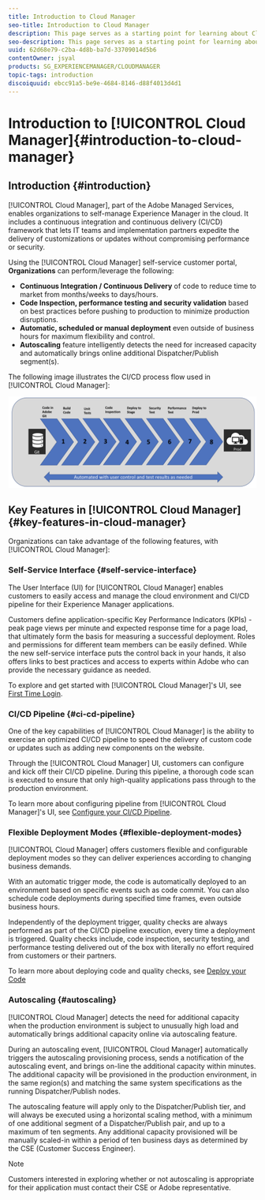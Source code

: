 ```yaml
---
title: Introduction to Cloud Manager
seo-title: Introduction to Cloud Manager
description: This page serves as a starting point for learning about Cloud Manager. 
seo-description: This page serves as a starting point for learning about Adobe AEM Cloud Manager and highlights the benefits and key features. 
uuid: 62d68e79-c2ba-4d8b-ba7d-33709014d5b6
contentOwner: jsyal
products: SG_EXPERIENCEMANAGER/CLOUDMANAGER
topic-tags: introduction
discoiquuid: ebcc91a5-be9e-4684-8146-d88f4013d4d1
---
```


# Introduction to [!UICONTROL Cloud Manager]{#introduction-to-cloud-manager}

## Introduction {#introduction}

[!UICONTROL Cloud Manager], part of the Adobe Managed Services, enables organizations to self-manage Experience Manager in the cloud. It includes a continuous integration and continuous delivery (CI/CD) framework that lets IT teams and implementation partners expedite the delivery of customizations or updates without compromising performance or security.

Using the [!UICONTROL Cloud Manager] self-service customer portal, **Organizations** can perform/leverage the following:

* **Continuous Integration / Continuous Delivery** of code to reduce time to market from months/weeks to days/hours.
* **Code Inspection, performance testing and security validation** based on best practices before pushing to production to minimize production disruptions.
* **Automatic, scheduled or manual deployment** even outside of business hours for maximum flexibility and control.
* **Autoscaling** feature intelligently detects the need for increased capacity and automatically brings online additional Dispatcher/Publish segment(s).

The following image illustrates the CI/CD process flow used in [!UICONTROL Cloud Manager]:

![](assets/screen_shot_2018-05-12at73843pm.png) 

## Key Features in [!UICONTROL Cloud Manager] {#key-features-in-cloud-manager}

Organizations can take advantage of the following features, with [!UICONTROL Cloud Manager]:

### Self-Service Interface {#self-service-interface}

The User Interface (UI) for [!UICONTROL Cloud Manager] enables customers to easily access and manage the cloud environment and CI/CD pipeline for their Experience Manager applications.

Customers define application-specific Key Performance Indicators (KPIs) - peak page views per minute and expected response time for a page load, that ultimately form the basis for measuring a successful deployment. Roles and permissions for different team members can be easily defined. While the new self-service interface puts the control back in your hands, it also offers links to best practices and access to experts within Adobe who can provide the necessary guidance as needed.

To explore and get started with [!UICONTROL Cloud Manager]'s UI, see [First Time Login](https://helpx.adobe.com/experience-manager/cloud-manager/using/first-time-login.html).

### CI/CD Pipeline {#ci-cd-pipeline}

One of the key capabilities of [!UICONTROL Cloud Manager] is the ability to exercise an optimized CI/CD pipeline to speed the delivery of custom code or updates such as adding new components on the website.

Through the [!UICONTROL Cloud Manager] UI, customers can configure and kick off their CI/CD pipeline. During this pipeline, a thorough code scan is executed to ensure that only high-quality applications pass through to the production environment.

To learn more about configuring pipeline from [!UICONTROL Cloud Manager]'s UI, see [Configure your CI/CD Pipeline](https://helpx.adobe.com/experience-manager/cloud-manager/using/configuring-pipeline.html).

### Flexible Deployment Modes {#flexible-deployment-modes}

[!UICONTROL Cloud Manager] offers customers flexible and configurable deployment modes so they can deliver experiences according to changing business demands.

With an automatic trigger mode, the code is automatically deployed to an environment based on specific events such as code commit. You can also schedule code deployments during specified time frames, even outside business hours.

Independently of the deployment trigger, quality checks are always performed as part of the CI/CD pipeline execution, every time a deployment is triggered. Quality checks include, code inspection, security testing, and performance testing delivered out of the box with literally no effort required from customers or their partners.

To learn more about deploying code and quality checks, see [Deploy your Code](deploying-code.md)

### Autoscaling {#autoscaling}

[!UICONTROL Cloud Manager] detects the need for additional capacity when the production environment is subject to unusually high load and automatically brings additional capacity online via autoscaling feature.

During an autoscaling event, [!UICONTROL Cloud Manager] automatically triggers the autoscaling provisioning process, sends a notification of the autoscaling event, and brings on-line the additional capacity within minutes. The additional capacity will be provisioned in the production environment, in the same region(s) and matching the same system specifications as the running Dispatcher/Publish nodes.

The autoscaling feature will apply only to the Dispatcher/Publish tier, and will always be executed using a horizontal scaling method, with a minimum of one additional segment of a Dispatcher/Publish pair, and up to a maximum of ten segments. Any additional capacity provisioned will be manually scaled-in within a period of ten business days as determined by the CSE (Customer Success Engineer). 

>[!NOTE]
>Customers interested in exploring whether or not autoscaling is appropriate for their application must contact their CSE or Adobe representative.
